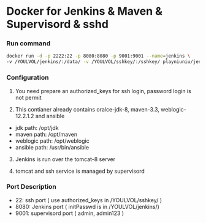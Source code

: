 # Docker for Jenkins & Maven & Supervisord & sshd

### Run command

```bash
docker run -d -p 2222:22 -p 8080:8080 -p 9001:9001 --name=jenkins \
-v /YOULVOL/jenkins/:/data/ -v /YOULVOL/sshkey/:/sshkey/ playniuniu/jenkins-all
```

### Configuration

1. You need prepare an authorized_keys for ssh login, password login is not permit

2. This contianer already contains oralce-jdk-8, maven-3.3, weblogic-12.2.1.2 and ansible
- jdk path: /opt/jdk
- maven path: /opt/maven
- weblogic path: /opt/weblogic
- ansible path: /usr/bin/ansible

3. Jenkins is run over the tomcat-8 server

4. tomcat and ssh service is managed by supervisord

### Port Description
- 22: ssh port ( use authorized_keys in /YOULVOL/sshkey/ )
- 8080: Jenkins port ( initPasswd is in /YOULVOL/jenkins/)
- 9001: supervisord port ( admin, admin123 )
